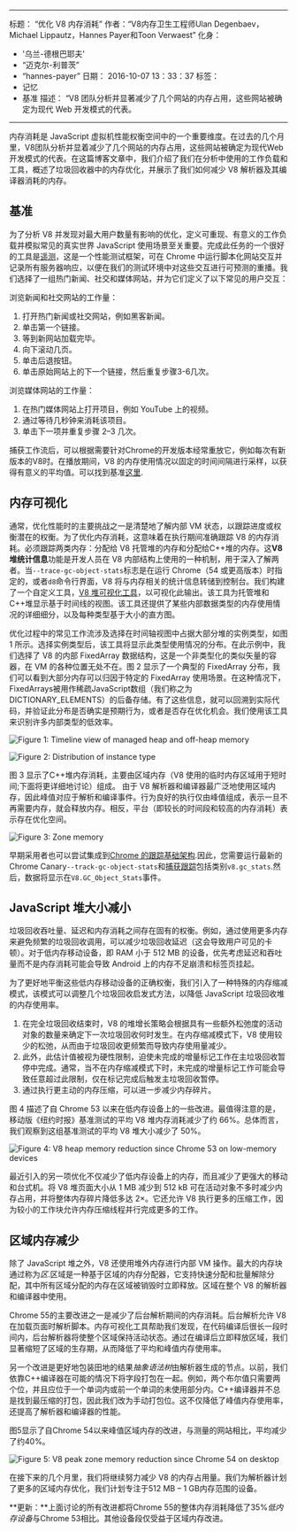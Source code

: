 ***

标题： “优化 V8 内存消耗”
作者：“V8内存卫生工程师Ulan Degenbaev，Michael Lippautz，Hannes Payer和Toon Verwaest”
化身：

*   '乌兰-德根巴耶夫'
*   “迈克尔-利普茨”
*   “hannes-payer”
    日期： 2016-10-07 13：33：37
    标签：
*   记忆
*   基准
    描述： “V8 团队分析并显著减少了几个网站的内存占用，这些网站被确定为现代 Web 开发模式的代表。

***

内存消耗是 JavaScript 虚拟机性能权衡空间中的一个重要维度。在过去的几个月里，V8团队分析并显着减少了几个网站的内存占用，这些网站被确定为现代Web开发模式的代表。在这篇博客文章中，我们介绍了我们在分析中使用的工作负载和工具，概述了垃圾回收器中的内存优化，并展示了我们如何减少 V8 解析器及其编译器消耗的内存。

## 基准

为了分析 V8 并发现对最大用户数量有影响的优化，定义可重现、有意义的工作负载并模拟常见的真实世界 JavaScript 使用场景至关重要。完成此任务的一个很好的工具是[遥测](https://catapult.gsrc.io/telemetry)，这是一个性能测试框架，可在 Chrome 中运行脚本化网站交互并记录所有服务器响应，以便在我们的测试环境中对这些交互进行可预测的重播。我们选择了一组热门新闻、社交和媒体网站，并为它们定义了以下常见的用户交互：

浏览新闻和社交网站的工作量：

1.  打开热门新闻或社交网站，例如黑客新闻。
2.  单击第一个链接。
3.  等到新网站加载完毕。
4.  向下滚动几页。
5.  单击后退按钮。
6.  单击原始网站上的下一个链接，然后重复步骤3-6几次。

浏览媒体网站的工作量：

1.  在热门媒体网站上打开项目，例如 YouTube 上的视频。
2.  通过等待几秒钟来消耗该项目。
3.  单击下一项并重复步骤 2–3 几次。

捕获工作流后，可以根据需要针对Chrome的开发版本经常重放它，例如每次有新版本的V8时。在播放期间，V8 的内存使用情况以固定的时间间隔进行采样，以获得有意义的平均值。可以找到基准[这里](https://cs.chromium.org/chromium/src/tools/perf/page_sets/system_health/browsing_stories.py?q=browsing+news\&sq=package:chromium\&dr=CS\&l=11).

## 内存可视化

通常，优化性能时的主要挑战之一是清楚地了解内部 VM 状态，以跟踪进度或权衡潜在的权衡。为了优化内存消耗，这意味着在执行期间准确跟踪 V8 的内存消耗。必须跟踪两类内存：分配给 V8 托管堆的内存和分配给C++堆的内存。这**V8 堆统计信息**功能是开发人员在 V8 内部结构上使用的一种机制，用于深入了解两者。当`--trace-gc-object-stats`标志是在运行 Chrome（54 或更高版本）时指定的，或者`d8`命令行界面，V8 将与内存相关的统计信息转储到控制台。我们构建了一个自定义工具，[V8 堆可视化工具](https://mlippautz.github.io/v8-heap-stats/)，以可视化此输出。该工具为托管堆和C++堆显示基于时间线的视图。该工具还提供了某些内部数据类型的内存使用情况的详细细分，以及每种类型基于大小的直方图。

优化过程中的常见工作流涉及选择在时间轴视图中占据大部分堆的实例类型，如图 1 所示。选择实例类型后，该工具将显示此类型使用情况的分布。在此示例中，我们选择了 V8 的内部 FixedArray 数据结构，这是一个非类型化的类似矢量的容器，在 VM 的各种位置无处不在。图 2 显示了一个典型的 FixedArray 分布，我们可以看到大部分内存可以归因于特定的 FixedArray 使用场景。在这种情况下，FixedArrays被用作稀疏JavaScript数组（我们称之为DICTIONARY_ELEMENTS）的后备存储。有了这些信息，就可以回溯到实际代码，并验证此分布是否确实是预期行为，或者是否存在优化机会。我们使用该工具来识别许多内部类型的低效率。

![Figure 1: Timeline view of managed heap and off-heap memory](../_img/optimizing-v8-memory/timeline-view.png)

![Figure 2: Distribution of instance type](../_img/optimizing-v8-memory/distribution.png)

图 3 显示了C++堆内存消耗，主要由区域内存（V8 使用的临时内存区域用于短时间;下面将更详细地讨论）组成。 由于 V8 解析器和编译器最广泛地使用区域内存，因此峰值对应于解析和编译事件。行为良好的执行仅由峰值组成，表示一旦不再需要内存，就会释放内存。相反，平台（即较长的时间段和较高的内存消耗）表示存在优化空间。

![Figure 3: Zone memory](../_img/optimizing-v8-memory/zone-memory.png)

早期采用者也可以尝试集成到[Chrome 的跟踪基础架构](https://www.chromium.org/developers/how-tos/trace-event-profiling-tool).因此，您需要运行最新的Chrome Canary`--track-gc-object-stats`和[捕获跟踪](https://www.chromium.org/developers/how-tos/trace-event-profiling-tool/recording-tracing-runs#TOC-Capture-a-trace-on-Chrome-desktop)包括类别`v8.gc_stats`.然后，数据将显示在`V8.GC_Object_Stats`事件。

## JavaScript 堆大小减小

垃圾回收吞吐量、延迟和内存消耗之间存在固有的权衡。例如，通过使用更多内存来避免频繁的垃圾回收调用，可以减少垃圾回收延迟（这会导致用户可见的卡顿）。对于低内存移动设备，即 RAM 小于 512 MB 的设备，优先考虑延迟和吞吐量而不是内存消耗可能会导致 Android 上的内存不足崩溃和标签页挂起。

为了更好地平衡这些低内存移动设备的正确权衡，我们引入了一种特殊的内存缩减模式，该模式可以调整几个垃圾回收启发式方法，以降低 JavaScript 垃圾回收堆的内存使用率。

1.  在完全垃圾回收结束时，V8 的堆增长策略会根据具有一些额外松弛度的活动对象的数量来确定下一次垃圾回收何时发生。在内存缩减模式下，V8 使用较少的松弛，从而由于垃圾回收更频繁而导致内存使用量减少。
2.  此外，此估计值被视为硬性限制，迫使未完成的增量标记工作在主垃圾回收暂停中完成。通常，当不在内存缩减模式下时，未完成的增量标记工作可能会导致任意超过此限制，仅在标记完成后触发主垃圾回收暂停。
3.  通过执行更主动的内存压缩，可以进一步减少内存碎片。

图 4 描述了自 Chrome 53 以来在低内存设备上的一些改进。最值得注意的是，移动版《纽约时报》基准测试的平均 V8 堆内存消耗减少了约 66%。总体而言，我们观察到这组基准测试的平均 V8 堆大小减少了 50%。

![Figure 4: V8 heap memory reduction since Chrome 53 on low-memory devices](../_img/optimizing-v8-memory/heap-memory-reduction.png)

最近引入的另一项优化不仅减少了低内存设备上的内存，而且减少了更强大的移动和台式机。将 V8 堆页面大小从 1 MB 减少到 512 kB 可在活动对象不多时减少内存占用，并将整体内存碎片降低多达 2×。它还允许 V8 执行更多的压缩工作，因为较小的工作块允许内存压缩线程并行完成更多的工作。

## 区域内存减少

除了 JavaScript 堆之外，V8 还使用堆外内存进行内部 VM 操作。最大的内存块通过称为*区*.区域是一种基于区域的内存分配器，它支持快速分配和批量解除分配，其中所有区域分配的内存在区域被销毁时立即释放。区域在整个 V8 的解析器和编译器中使用。

Chrome 55的主要改进之一是减少了后台解析期间的内存消耗。后台解析允许 V8 在加载页面时解析脚本。内存可视化工具帮助我们发现，在代码编译后很长一段时间内，后台解析器将使整个区域保持活动状态。通过在编译后立即释放区域，我们显著缩短了区域的生存期，从而降低了平均和峰值内存使用率。

另一个改进是更好地包装田地的结果*抽象语法树*由解析器生成的节点。以前，我们依靠C++编译器在可能的情况下将字段打包在一起。例如，两个布尔值只需要两个位，并且应位于一个单词内或前一个单词的未使用部分内。C++编译器并不总是找到最压缩的打包，因此我们改为手动打包位。这不仅降低了峰值内存使用率，还提高了解析器和编译器的性能。

图5显示了自Chrome 54以来峰值区域内存的改进，与测量的网站相比，平均减少了约40%。

![Figure 5: V8 peak zone memory reduction since Chrome 54 on desktop](../_img/optimizing-v8-memory/peak-zone-memory-reduction.png)

在接下来的几个月里，我们将继续努力减少 V8 的内存占用量。我们为解析器计划了更多的区域内存优化，我们计划专注于512 MB – 1 GB内存范围的设备。

**更新：**上面讨论的所有改进都将Chrome 55的整体内存消耗降低了35%*低内存设备*与Chrome 53相比。其他设备段仅受益于区域内存改进。
